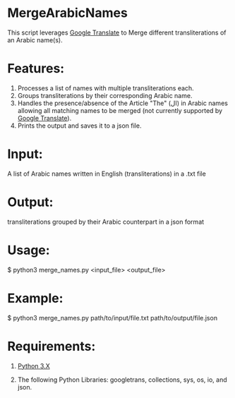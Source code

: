 # MergeArabicNames
This script leverages <a href="https://translate.google.com/">Google Translate</a> to Merge different transliterations of an Arabic name(s).

# Features:
1. Processes a list of names with multiple transliterations each.
2. Groups transliterations by their corresponding Arabic name.
3. Handles the presence/absence of the Article "The" (ال) in Arabic names allowing all matching names to be merged (not currently supported by <a href="https://translate.google.com/">Google Translate</a>).
4. Prints the output and saves it to a json file.

# Input: 
A list of Arabic names written in English (transliterations) in a .txt file

# Output:
transliterations grouped by their Arabic counterpart in a json format

# Usage:
$ python3 merge_names.py <input_file> <output_file>

# Example:
$ python3 merge_names.py path/to/input/file.txt path/to/output/file.json

# Requirements:

1. <a href="https://www.python.org/downloads/">Python 3.X</a>

2. The following Python Libraries: googletrans, collections, sys, os, io, and json.
